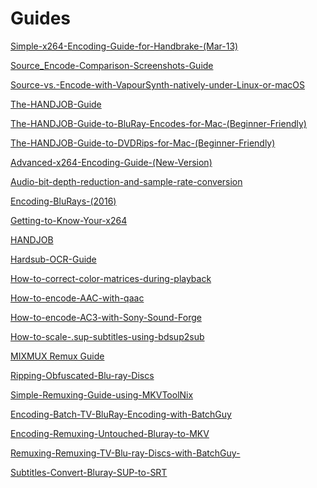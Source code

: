# Guides

[Simple-x264-Encoding-Guide-for-Handbrake-\(Mar-13\)](./ptp_guides/Simple-x264-Encoding-Guide-for-Handbrake-(Mar-13).html)

[Source_Encode-Comparison-Screenshots-Guide](./ptp_guides/Source_Encode-Comparison-Screenshots-Guide.html)

[Source-vs.-Encode-with-VapourSynth-natively-under-Linux-or-macOS](./ptp_guides/Source-vs.-Encode-with-VapourSynth-natively-under-Linux-or-macOS.html)

[The-HANDJOB-Guide](./ptp_guides/The-HANDJOB-Guide.html)

[The-HANDJOB-Guide-to-BluRay-Encodes-for-Mac-\(Beginner-Friendly\)](./ptp_guides/The-HANDJOB-Guide-to-BluRay-Encodes-for-Mac-(Beginner-Friendly).html)

[The-HANDJOB-Guide-to-DVDRips-for-Mac-\(Beginner-Friendly\)](./ptp_guides/The-HANDJOB-Guide-to-DVDRips-for-Mac-(Beginner-Friendly).html)

[Advanced-x264-Encoding-Guide-\(New-Version\)](./ptp_guides/Advanced-x264-Encoding-Guide-(New-Version).html)

[Audio-bit-depth-reduction-and-sample-rate-conversion](./ptp_guides/Audio-bit-depth-reduction-and-sample-rate-conversion.html)

[Encoding-BluRays-\(2016\)](./ptp_guides/Encoding-BluRays-(2016).html)

[Getting-to-Know-Your-x264](./ptp_guides/Getting-to-Know-Your-x264.html)

[HANDJOB](./ptp_guides/HANDJOB.html)

[Hardsub-OCR-Guide](./ptp_guides/Hardsub-OCR-Guide.html)

[How-to-correct-color-matrices-during-playback](./ptp_guides/How-to-correct-color-matrices-during-playback.html)

[How-to-encode-AAC-with-qaac](./ptp_guides/How-to-encode-AAC-with-qaac.html)

[How-to-encode-AC3-with-Sony-Sound-Forge](./ptp_guides/How-to-encode-AC3-with-Sony-Sound-Forge.html)

[How-to-scale-.sup-subtitles-using-bdsup2sub](./ptp_guides/How-to-scale-.sup-subtitles-using-bdsup2sub.html)

[MIXMUX Remux Guide](./ptp_guides/MIXMUX.html)

[Ripping-Obfuscated-Blu-ray-Discs](./ptp_guides/Ripping-Obfuscated-Blu-ray-Discs.html)

[Simple-Remuxing-Guide-using-MKVToolNix](./ptp_guides/Simple-Remuxing-Guide-using-MKVToolNix.html)

[Encoding-Batch-TV-BluRay-Encoding-with-BatchGuy](./btn_guides/Encoding-Batch-TV-BluRay-Encoding-with-BatchGuy-_-Approved-Tutorials-_-Support-_-Forums.html)

[Encoding-Remuxing-Untouched-Bluray-to-MKV](./btn_guides/Encoding-Remuxing-Untouched-Bluray-to-MKV-_-Approved-Tutorials-_-Support-_-Forums.html)

[Remuxing-Remuxing-TV-Blu-ray-Discs-with-BatchGuy-](./btn_guides/Remuxing-Remuxing-TV-Blu-ray-Discs-with-BatchGuy-_-Approved-Tutorials-_-Support-_-Forums.html)

[Subtitles-Convert-Bluray-SUP-to-SRT](./btn_guides/Subtitles-Convert-Bluray-SUP-to-SRT-_-Approved-Tutorials-_-Support-_-Forums.html)